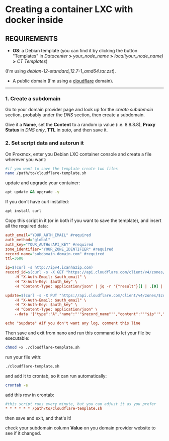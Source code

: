 # Creating a container LXC with docker inside
## **REQUIREMENTS**
* **OS**: a Debian template (you can find it by clicking the button "Templates" in *Datacenter* **>** *your_node_name* **>** *local(your_node_name)* **>** *CT Templates*) 

(I'm using *debian-12-standard_12.7-1_amd64.tar.zst*).

* A public domain (I'm using a [cloudflare](https://www.cloudflare.com/ "cloudflare official site") domain).

---

### 1. Create a subdomain

Go to your domain provider page and look up for the *create subdomain* section, probably under the *DNS* section, then create a subdomain.

Give it a **Name**, set the **Content** to a random ip value (i.e. 8.8.8.8), **Proxy Status** in *DNS only*, **TTL** in *auto*, and then save it.

### 2. Set script data and autorun it

On Proxmox, enter you Debian LXC container console and create a file wherever you want:

```bash
#if you want to save the template create two files
nano /path/to/cloudflare-template.sh
```

update and upgrade your container:

```bash
apt update && upgrade -y
```

If you don't have curl installed:

```bash
apt install curl
```

Copy this script in it (or in both if you want to save the template), and insert all the required data:

```ini
auth_email="YOUR_AUTH_EMAIL" #required
auth_method="global"
auth_key="YOUR_AUTHorAPI_KEY" #required
zone_identifier="YOUR_ZONE_IDENTIFIER" #required
record_name="subdomain.domain.com" #required
ttl=3600

ip=$(curl -s http://ipv4.icanhazip.com)
record_id=$(curl -s -X GET "https://api.cloudflare.com/client/v4/zones/$zone_identifier/dns_records?name=$record_name" \
    -H "X-Auth-Email: $auth_email" \
    -H "X-Auth-Key: $auth_key" \
    -H "Content-Type: application/json" | jq -r '{"result"}[] | .[0] | .id')

update=$(curl -s -X PUT "https://api.cloudflare.com/client/v4/zones/$zone_identifier/dns_records/$record_id" \
    -H "X-Auth-Email: $auth_email" \
    -H "X-Auth-Key: $auth_key" \
    -H "Content-Type: application/json" \
    --data '{"type":"A","name":"'"$record_name"'","content":"'"$ip"'","ttl":'"$ttl"',"proxied":false}')

echo "$update" #if you don't want any log, comment this line
```
Then save and exit from nano and run this command to let your file be executable:

```bash
chmod +x ./cloudflare-template.sh
```

run your file with:

```bash
./cloudflare-template.sh
```

and add it to crontab, so it can run automatically:

```bash
crontab -e
```

add this row in crontab:

```ini
#this script runs every minute, but you can adjust it as you prefer
* * * * * * /path/to/cloudflare-template.sh
```

then save and exit, and that's it!

check your subdomain column **Value** on you domain provider website to see if it changed.
